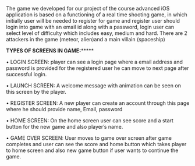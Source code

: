 The game we developed for our project of the course advanced iOS application is based on a functioning of a real time shooting game, in which initially user will be needed to register for game and register user should login into game with an email id along with a password, login user can select level of difficulty which includes easy, medium and hard. There are 2 attackers in the game (meteor, alien)and a main villain (spaceship)

******TYPES OF SCREENS IN GAME:***********

• LOGIN SCREEN: player can see a login page where a email address and password is provided for the registered user he can move to next page after successful login.

• LAUNCH SCREEN: A welcome message with animation can be seen on this screen by the player. 

• REGISTER SCREEN: A new player can create an account through this page where he should provide name, Email, password 

• HOME SCREEN: On the home screen user can see score and a start button for the new game and also player’s name. 

• GAME OVER SCREEN: User moves to game over screen after game completes and user can see the score and home button which takes player to home screen and also new game button if user wants to continue the game.
